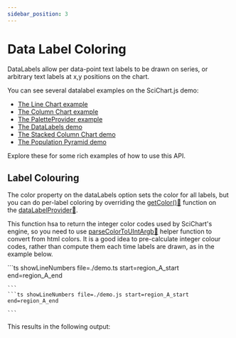 ```yaml
---
sidebar_position: 3
---
```


# Data Label Coloring

DataLabels allow per data-point text labels to be drawn on series, or arbitrary text labels at x,y positions on the chart.

You can see several datalabel examples on the SciChart.js demo:

- [The Line Chart example](https://scichart.com/demo/javascript-line-chart)
- [The Column Chart example](https://scichart.com/demo/javascript-column-chart)
- [The PaletteProvider example](https://scichart.com/demo/javascript-chart-color-points-individually-with-paletteprovider)
- [The DataLabels demo](https://scichart.com/demo/javascript-datalabels)
- [The Stacked Column Chart demo](https://scichart.com/demo/javascript/stacked-column-chart)
- [The Population Pyramid demo](https://scichart.com/demo/javascript/population-pyramid)

Explore these for some rich examples of how to use this API.

## Label Colouring

The color property on the dataLabels option sets the color for all labels, but you can do per-label coloring by overriding the [getColor():blue_book:](https://www.scichart.com/documentation/js/current/typedoc/classes/datalabelprovider.html#getcolor) function on the [dataLabelProvider:blue_book:](https://www.scichart.com/documentation/js/current/typedoc/classes/datalabelprovider.html).

This function hsa to return the integer color codes used by SciChart's engine, so you need to use [parseColorToUIntArgb:blue_book:](https://www.scichart.com/documentation/js/current/typedoc/index.html#parsecolortouintargb) helper function to convert from html colors. It is a good idea to pre-calculate integer colour codes, rather than compute them each time labels are drawn, as in the example below.

<CodeSnippetBlock>
    ```ts showLineNumbers file=./demo.ts start=region_A_start end=region_A_end

    ```
    ```ts showLineNumbers file=./demo.js start=region_A_start end=region_A_end

    ```

</CodeSnippetBlock>

This results in the following output:

<LiveDocSnippet />
